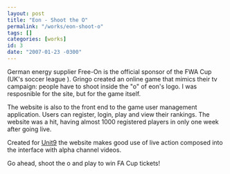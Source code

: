 ```yaml
---
layout: post
title: "Eon - Shoot the O"
permalink: "/works/eon-shoot-o"
tags: []
categories: [works]
id: 3
date: "2007-01-23 -0300"
---
```

German energy supplier Free-On is the official sponsor of the FWA Cup (UK's soccer league ). Gringo created an online game that mimics their tv campaign: people have to shoot inside the "o" of eon's logo. I was resposnible for the site, but for the game itself.

The website is also to the front end to the game user management application. Users can register, login, play and view their rankings. The website was a hit, having almost 1000 registered players in only one week after going live.

Created for [Unit9](http://unit9.co.uk/) the website makes good use of live action composed into the interface with alpha channel videos.

Go ahead, shoot the o and play to win FA Cup tickets!